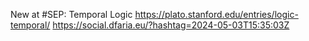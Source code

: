 New at #SEP: Temporal Logic https://plato.stanford.edu/entries/logic-temporal/ https://social.dfaria.eu/?hashtag=2024-05-03T15:35:03Z
